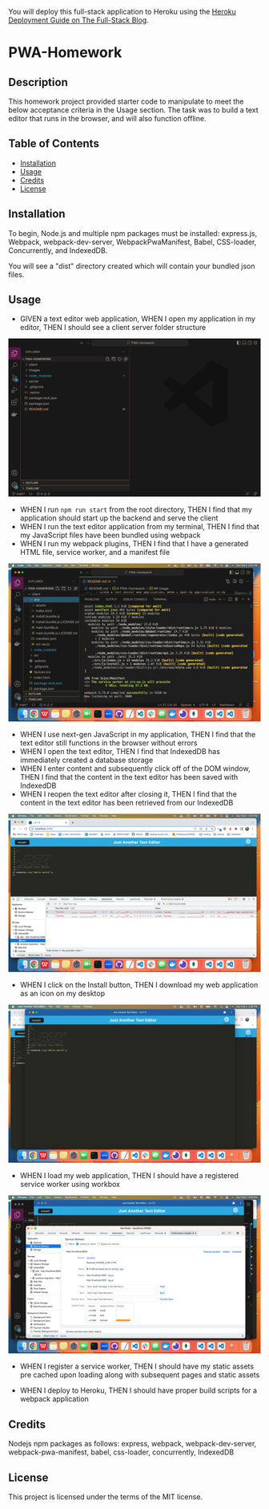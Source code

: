 You will deploy this full-stack application to Heroku using the [Heroku Deployment Guide on The Full-Stack Blog](https://coding-boot-camp.github.io/full-stack/heroku/heroku-deployment-guide).


# PWA-Homework

## Description

This homework project provided starter code to manipulate to meet the below acceptance criteria in the Usage section. The task was to build a text editor that runs in the browser, and will also function offline.

## Table of Contents

- [Installation](#installation)
- [Usage](#usage)
- [Credits](#credits)
- [License](#license)

## Installation

To begin, Node.js and multiple npm packages must be installed: express.js, Webpack, webpack-dev-server, WebpackPwaManifest, Babel, CSS-loader, Concurrently, and IndexedDB.

You will see a "dist" directory created which will contain your bundled json files.

## Usage

- GIVEN a text editor web application, WHEN I open my application in my editor, THEN I should see a client server folder structure

![folders](./images/folders.png)

- WHEN I run `npm run start` from the root directory, THEN I find that my application should start up the backend and serve the client
- WHEN I run the text editor application from my terminal, THEN I find that my JavaScript files have been bundled using webpack
- WHEN I run my webpack plugins, THEN I find that I have a generated HTML file, service worker, and a manifest file

![bundles](./images/bundles.png)

- WHEN I use next-gen JavaScript in my application, THEN I find that the text editor still functions in the browser without errors
- WHEN I open the text editor, THEN I find that IndexedDB has immediately created a database storage
- WHEN I enter content and subsequently click off of the DOM window, THEN I find that the content in the text editor has been saved with IndexedDB
- WHEN I reopen the text editor after closing it, THEN I find that the content in the text editor has been retrieved from our IndexedDB

![jate](./images/jate.png)

- WHEN I click on the Install button, THEN I download my web application as an icon on my desktop

![installed](./images/installed.png)

- WHEN I load my web application, THEN I should have a registered service worker using workbox

![sw](./images/sw.png)

- WHEN I register a service worker, THEN I should have my static assets pre cached upon loading along with subsequent pages and static assets

- WHEN I deploy to Heroku, THEN I should have proper build scripts for a webpack application

## Credits

Nodejs
npm packages as follows: express, webpack, webpack-dev-server, webpack-pwa-manifest, babel, css-loader, concurrently, IndexedDB

## License

This project is licensed under the terms of the MIT license.
